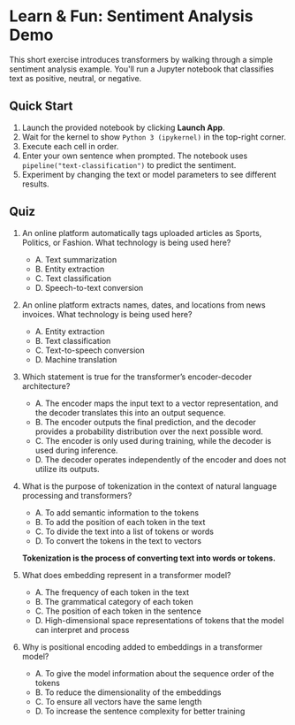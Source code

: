 # Learn & Fun: Sentiment Analysis Demo

This short exercise introduces transformers by walking through a simple sentiment analysis example. You'll run a Jupyter notebook that classifies text as positive, neutral, or negative.

## Quick Start
1. Launch the provided notebook by clicking **Launch App**.
2. Wait for the kernel to show `Python 3 (ipykernel)` in the top-right corner.
3. Execute each cell in order.
4. Enter your own sentence when prompted. The notebook uses `pipeline("text-classification")` to predict the sentiment.
5. Experiment by changing the text or model parameters to see different results.

## Quiz
1. An online platform automatically tags uploaded articles as Sports, Politics, or Fashion. What technology is being used here?
   - A. Text summarization
   - B. Entity extraction
   - C. Text classification
   - D. Speech-to-text conversion

2. An online platform extracts names, dates, and locations from news invoices. What technology is being used here?
   - A. Entity extraction
   - B. Text classification
   - C. Text-to-speech conversion
   - D. Machine translation

3. Which statement is true for the transformer’s encoder-decoder architecture?
   - A. The encoder maps the input text to a vector representation, and the decoder translates this into an output sequence.
   - B. The encoder outputs the final prediction, and the decoder provides a probability distribution over the next possible word.
   - C. The encoder is only used during training, while the decoder is used during inference.
   - D. The decoder operates independently of the encoder and does not utilize its outputs.

4. What is the purpose of tokenization in the context of natural language processing and transformers?
   - A. To add semantic information to the tokens
   - B. To add the position of each token in the text
   - C. To divide the text into a list of tokens or words
   - D. To convert the tokens in the text to vectors

   **Tokenization is the process of converting text into words or tokens.**

5. What does embedding represent in a transformer model?
   - A. The frequency of each token in the text
   - B. The grammatical category of each token
   - C. The position of each token in the sentence
   - D. High-dimensional space representations of tokens that the model can interpret and process

6. Why is positional encoding added to embeddings in a transformer model?
   - A. To give the model information about the sequence order of the tokens
   - B. To reduce the dimensionality of the embeddings
   - C. To ensure all vectors have the same length
   - D. To increase the sentence complexity for better training
